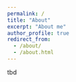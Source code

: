 ```yaml
---
permalink: /
title: "About"
excerpt: "About me"
author_profile: true
redirect_from:
  - /about/
  - /about.html
---
```


tbd
